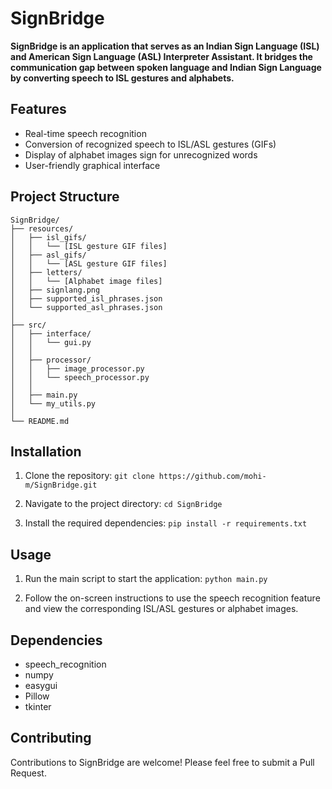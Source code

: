 # SignBridge 
**SignBridge  is an application that serves as an Indian Sign Language (ISL) and American Sign Language (ASL) Interpreter Assistant. 
It bridges the communication gap between spoken language and Indian Sign Language by converting speech to ISL gestures and alphabets.**

## Features
- Real-time speech recognition
- Conversion of recognized speech to ISL/ASL gestures (GIFs)
- Display of alphabet images sign for unrecognized words
- User-friendly graphical interface

## Project Structure
```text
SignBridge/
├── resources/
│   ├── isl_gifs/
│   │   └── [ISL gesture GIF files]
│   ├── asl_gifs/
│   │   └── [ASL gesture GIF files]
│   ├── letters/
│   │   └── [Alphabet image files]
│   ├── signlang.png
│   ├── supported_isl_phrases.json
│   └── supported_asl_phrases.json
│
├── src/
│   ├── interface/
│   │   └── gui.py
│   │
│   ├── processor/
│   │   ├── image_processor.py
│   │   └── speech_processor.py
│   │
│   ├── main.py
│   └── my_utils.py
│
└── README.md

```

## Installation
1. Clone the repository:
`git clone https://github.com/mohi-m/SignBridge.git`

2. Navigate to the project directory:
`cd SignBridge`

3. Install the required dependencies:
`pip install -r requirements.txt`

## Usage
1. Run the main script to start the application:
`python main.py`

2. Follow the on-screen instructions to use the speech recognition feature and view the corresponding ISL/ASL gestures or alphabet images.

## Dependencies
- speech_recognition
- numpy
- easygui
- Pillow
- tkinter

## Contributing
Contributions to SignBridge are welcome! Please feel free to submit a Pull Request.